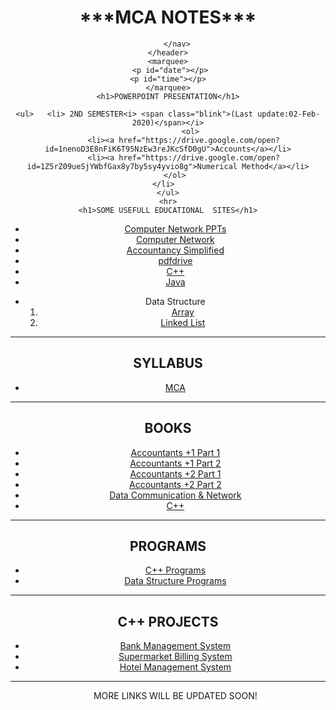 <html>
  <head><title>kaushalbanal06.github.io/kb</title>
  <script type="text/javascript">
    window.onload = setInterval(clock,1000);

    function clock()
    {
	  var d = new Date();
	  
	  var date = d.getDate();
	  
	  var month = d.getMonth();
	  var montharr =["Jan","Feb","Mar","April","May","June","July","Aug","Sep","Oct","Nov","Dec"];
	  month=montharr[month];
	  
	  var year = d.getFullYear();
	  
	  var day = d.getDay();
	  var dayarr =["Sunday","Monday","Tuesday","Wednesday","Thursday","Friday","Saturday"];
	  day=dayarr[day];
	  
	  var hour =d.getHours();
    	  var min = d.getMinutes();
	  var sec = d.getSeconds();
	
	  document.getElementById("date").innerHTML=day+" "+date+" "+month+" "+year;
	  document.getElementById("time").innerHTML=hour+":"+min+":"+sec;
    }
  </script>
  </head>
  <style>
    .blink{
            animation:Define 1.5s infinite;
      }@keyframes Define{
    0%{color: aliceblue;}
    20%{color: antiquewhite;}
    50%{color: aqua;}
    80%{color: bisque;}
    100%{color: black;}
  }
  p
  {
	font-family: sans-serif;
	font-weight: bold;
	font-size:  12px;
  }
  </style>
  <body>
   <header>  
        <h1>***MCA NOTES***</h1>
        <nav>  

        </nav>
    </header>
    <marquee>
     <p id="date"></p>
    <p id="time"></p>
    </marquee>
	<h1>POWERPOINT PRESENTATION</h1>
   
    <ul>   <li> 2ND SEMESTER<i> <span class="blink">(Last update:02-Feb-2020)</span></i>
              <ol>
           <li><a href="https://drive.google.com/open?id=1nenoD3E8nFiK6T95NzEw3reJKcSfD0gU">Accounts</a></li>
           <li><a href="https://drive.google.com/open?id=1Z5rZ09ueSjYWbfGax8y7by5sy4yvio8g">Numerical Method</a></li>
       </ol>
    </li>  
    </ul>
    <hr>
    <h1>SOME USEFULL EDUCATIONAL  SITES</h1>
<ul>
    <li><a href="https://citengg.blogspot.com/p/behrouz-forouzancomputer-networks4th.html">Computer Network PPTs</a></li>
    <li><a href="https://www.geeksforgeeks.org/computer-network-tutorials/">Computer Network</a></li>
    <li><a href="https://accounting-simplified.com/financial/introduction/what-is-accounting.html">Accountancy Simplified</a></li>
    <li><a href="https://www.pdfdrive.com">pdfdrive</a></li>
    <li><a href="https://www.geeksforgeeks.org/c-plus-plus/">C++</a></li>
    <li><a href="https://www.geeksforgeeks.org/java/">Java</a></li> 
    </ul>
    <ul><li> Data Structure<ol>
    <li><a href="https://www.geeksforgeeks.org/array-data-structure/">Array</a></li>
    <li><a href="https://www.geeksforgeeks.org/data-structures/linked-list/">Linked List</a></li>
  </ol></li></ul>
    <hr>
    <h1>SYLLABUS</h1>
    <ul>
    <li><a href="https://drive.google.com/open?id=1KEKmY7typRKpH95Z5440jrilSrqWixVu">MCA</a></li>
    </ul>
    <hr>
    <h1>BOOKS</h1>
    <ul>
    <li><a href="https://drive.google.com/open?id=1FiqdL2QHgiHYMY-tDqMWZpO5qbljyDZ5">Accountants +1 Part 1</a></li>
    <li><a href="https://drive.google.com/open?id=12a4SVzQwW9Uj0IqIk27jswZiS37GVZD9">Accountants +1 Part 2</a></li>
    <li><a href="https://drive.google.com/open?id=1YsSy8MNEIRQ21k3QBJdnYDzUzb0Bx6bu">Accountants +2 Part 1</a></li>
    <li><a href="https://drive.google.com/open?id=1fbkA8z0rwfE1G78A2KAdXZCFipD59K1q">Accountants +2 Part 2</a></li>
    <li><a href="https://drive.google.com/open?id=1c9y1fRM5HqGOA7XzmVRgFYxVgb77VNi-">Data Communication & Network</a></li>
    <li><a href="https://drive.google.com/open?id=1z9I28FZX-XoNfhJLeWAmBs_pHnePwxBs">C++</a></li>
    </ul>
     <hr>
    <h1>PROGRAMS</h1>
    <ul>
    <li><a href="kaushal69.html">C++ Programs</a></li>
    <li><a href="https://accounting-simplified.com/financial/introduction/what-is-accounting.html">Data Structure Programs</a></li>
    </ul>
     <hr>
    <h1>C++ PROJECTS</h1>
    <ul>
    <li><a href="https://www.codewithc.com/wp-content/uploads/2014/06/Banking-Record-System-C-Project.zip">Bank Management System</a></li>
    <li><a href="https://www.codewithc.com/wp-content/uploads/2014/05/Supermarket-Billing-System-C-Project.zip">Supermarket Billing System</a></li>
    <li><a href="https://www.codewithc.com/wp-content/uploads/2014/11/Hostel-Management-System-Project-in-VB.NET_.zip">Hotel Management System</a></li>
    </ul>
    <hr>
    <ul>
    MORE LINKS WILL BE UPDATED SOON!
	</ul>
	<ul>
   	</ul>
  </body>
</html>
